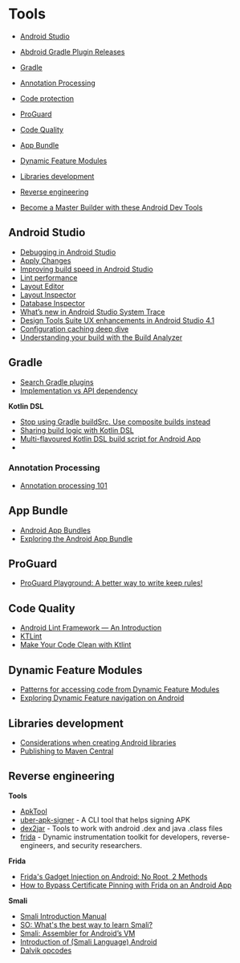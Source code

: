 # Tools
- [Android Studio](#android-studio)
 - [Abdroid Gradle Plugin Releases](https://developer.android.com/studio/releases/gradle-plugin)
- [Gradle](#gradle)
 - [Annotation Processing](#annotation-processing)
 - [Code protection](#code-protection)
- [ProGuard](#proguard)
- [Code Quality](#code-quality)
- [App Bundle](#app-bundle)
- [Dynamic Feature Modules](#dynamic-feature-modules)
- [Libraries development](#libraries-development)
- [Reverse engineering](#reverse-engineering)

- [Become a Master Builder with these Android Dev Tools](https://medium.com/over-engineering/become-a-master-builder-with-these-android-dev-tools-1975a3cb6a6e)

## Android Studio

- [Debugging in Android Studio](https://medium.com/androiddevelopers/debugging-in-android-studio-dfbbf8a8d03c)
- [Apply Changes](https://medium.com/androiddevelopers/android-studio-project-marble-apply-changes-e3048662e8cd)
- [Improving build speed in Android Studio](https://medium.com/androiddevelopers/improving-build-speed-in-android-studio-3e1425274837)
- [Lint performance](https://medium.com/androiddevelopers/android-studio-project-marble-lint-performance-8baedbff2521)
- [Layout Editor](https://medium.com/androiddevelopers/android-studio-project-marble-layout-editor-608b6704957a)
- [Layout Inspector](https://medium.com/androiddevelopers/layout-inspector-1f8d446d048)
- [Database Inspector](https://medium.com/androiddevelopers/database-inspector-9e91aa265316)
- [What’s new in Android Studio System Trace](https://medium.com/androiddevelopers/whats-new-in-android-studio-system-trace-5841465c5935)
- [Design Tools Suite UX enhancements in Android Studio 4.1](https://medium.com/androiddevelopers/design-tools-suite-ux-enhancements-in-android-studio-4-1-60c11f54ddb0)
- [Configuration caching deep dive](https://medium.com/androiddevelopers/configuration-caching-deep-dive-bcb304698070)
- [Understanding your build with the Build Analyzer](https://medium.com/androiddevelopers/understanding-your-build-with-the-build-analyzer-5c15688ec72e)

## Gradle

- [Search Gradle plugins](https://plugins.gradle.org)
- [Implementation vs API dependency](https://jeroenmols.com/blog/2017/06/14/androidstudio3/)

**Kotlin DSL**
- [Stop using Gradle buildSrc. Use composite builds instead](https://proandroiddev.com/stop-using-gradle-buildsrc-use-composite-builds-instead-3c38ac7a2ab3)
- [Sharing build logic with Kotlin DSL](https://proandroiddev.com/sharing-build-logic-with-kotlin-dsl-203274f73013)
- [Multi-flavoured Kotlin DSL build script for Android App](https://proandroiddev.com/multi-flavoured-kotlin-dsl-build-script-for-android-app-2d51577e76fb)
- 
### Annotation Processing

- [Annotation processing 101](http://hannesdorfmann.com/annotation-processing/annotationprocessing101)

## App Bundle

- [Android App Bundles](https://developer.android.com/guide/app-bundle)
- [Exploring the Android App Bundle](https://medium.com/google-developer-experts/exploring-the-android-app-bundle-ca16846fa3d7)

## ProGuard

- [ProGuard Playground: A better way to write keep rules!](https://playground.proguard.com)

## Code Quality

- [Android Lint Framework — An Introduction](https://proandroiddev.com/android-lint-framework-an-introduction-36139deedf8b)
- [KTLint](https://ktlint.github.io)
- [Make Your Code Clean with Ktlint](https://medium.com/@takusemba/make-your-code-clean-with-ktlint-bf651c5924e8)

## Dynamic Feature Modules

- [Patterns for accessing code from Dynamic Feature Modules](https://medium.com/androiddevelopers/patterns-for-accessing-code-from-dynamic-feature-modules-7e5dca6f9123)
- [Exploring Dynamic Feature navigation on Android](https://joebirch.co/android/exploring-dynamic-feature-navigation-on-android/)

## Libraries development

- [Considerations when creating Android libraries](https://medium.com/google-developer-experts/considerations-when-creating-android-libraries-c80940d79ae)
- [Publishing to Maven Central](https://chris.banes.dev/publishing-to-maven-central/)

## Reverse engineering

**Tools**
- [ApkTool](https://ibotpeaches.github.io/Apktool/)
- [uber-apk-signer](https://github.com/patrickfav/uber-apk-signer) - A CLI tool that helps signing APK
- [dex2jar](https://github.com/pxb1988/dex2jar) - Tools to work with android .dex and java .class files
- [frida](https://github.com/frida/frida) - Dynamic instrumentation toolkit for developers, reverse-engineers, and security researchers.

**Frida**
- [Frida's Gadget Injection on Android: No Root, 2 Methods](https://fadeevab.com/frida-gadget-injection-on-android-no-root-2-methods)
- [How to Bypass Certificate Pinning with Frida on an Android App](https://blog.approov.io/how-to-bypass-certificate-pinning-with-frida-on-an-android-app)

**Smali**
- [Smali Introduction Manual](https://programmer.help/blogs/smali-introduction-manual.html)
- [SO: What's the best way to learn Smali?](https://stackoverflow.com/questions/5656804/whats-the-best-way-to-learn-smali-and-how-when-to-use-dalvik-vm-opcodes)
- [Smali: Assembler for Android’s VM](https://mobsecguys.medium.com/smali-assembler-for-dalvik-e37c8eed22f9)
- [Introduction of (Smali Language) Android](https://playersquared.com/forums/25-mobile-development/2470-introduction-smali-language-android.html)
- [Dalvik opcodes](http://pallergabor.uw.hu/androidblog/dalvik_opcodes.html)
